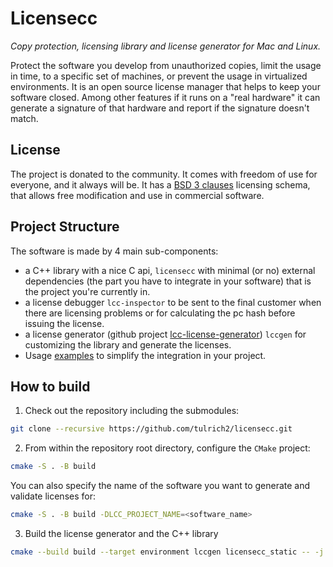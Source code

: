 # Licensecc

*Copy protection, licensing library and license generator for Mac and Linux.*

Protect the software you develop from unauthorized copies, limit the usage in time, to a specific set of 
machines, or prevent the usage in  virtualized environments. It is an open source license manager that helps to keep your 
software closed. Among other features if it runs on a "real hardware" it can generate a signature of that hardware and report if the signature doesn't match.


## License
The project is donated to the community. It comes with freedom of use for everyone, and it always will be. 
It has a [BSD 3 clauses](https://opensource.org/licenses/BSD-3-Clause) licensing schema, that allows free modification and use in commercial software. 


## Project Structure
The software is made by 4 main sub-components:
-   a C++ library with a nice C api, `licensecc` with minimal (or no) external dependencies (the part you have to integrate in your software) that is the project you're currently in.
-   a license debugger `lcc-inspector` to be sent to the final customer when there are licensing problems or for calculating the pc hash before issuing the license.
-   a license generator (github project [lcc-license-generator](https://github.com/tulrich2/lcc-license-generator)) `lccgen` for customizing the library and generate the licenses.
-   Usage [examples](https://github.com/open-license-manager/examples) to simplify the integration in your project.
 

## How to build

1. Check out the repository including the submodules:
```bash
git clone --recursive https://github.com/tulrich2/licensecc.git
```

2. From within the repository root directory, configure the `CMake` project:
```bash
cmake -S . -B build
```

You can also specify the name of the software you want to generate and validate licenses for:
```bash
cmake -S . -B build -DLCC_PROJECT_NAME=<software_name>
```

3. Build the license generator and the C++ library
```bash
cmake --build build --target environment lccgen licensecc_static -- -j <num_threads>
```

